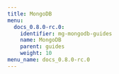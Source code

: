 ```yaml
---
title: MongoDB
menu:
  docs_0.8.0-rc.0:
    identifier: mg-mongodb-guides
    name: MongoDB
    parent: guides
    weight: 10
menu_name: docs_0.8.0-rc.0
---
```

